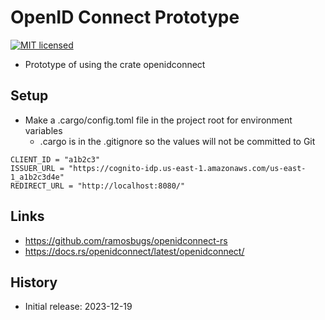 # OpenID Connect Prototype

[![MIT licensed][mit-badge]][mit-url]

[mit-badge]: https://img.shields.io/badge/license-MIT-blue.svg
[mit-url]: https://github.com/david-wallace-croft/dioxus-prototype/blob/main/LICENSE.txt

- Prototype of using the crate openidconnect

## Setup

- Make a .cargo/config.toml file in the project root for environment variables
  - .cargo is in the .gitignore so the values will not be committed to Git
```
CLIENT_ID = "a1b2c3"
ISSUER_URL = "https://cognito-idp.us-east-1.amazonaws.com/us-east-1_a1b2c3d4e"
REDIRECT_URL = "http://localhost:8080/"
```

## Links

- https://github.com/ramosbugs/openidconnect-rs
- https://docs.rs/openidconnect/latest/openidconnect/

## History

- Initial release: 2023-12-19
